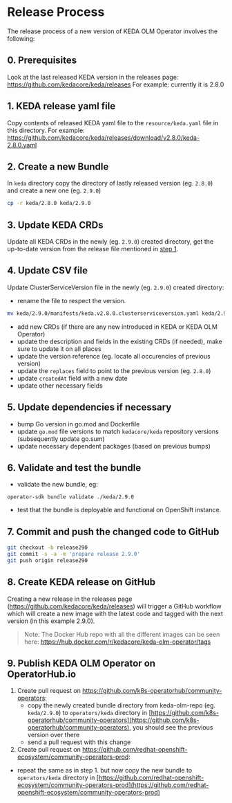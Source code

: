 # Release Process

The release process of a new version of KEDA OLM Operator involves the following:

## 0. Prerequisites

Look at the last released KEDA version in the releases page: https://github.com/kedacore/keda/releases
For example: currently it is 2.8.0

## 1. KEDA release yaml file

Copy contents of released KEDA yaml file to the `resource/keda.yaml` file in this directory.
For example: https://github.com/kedacore/keda/releases/download/v2.8.0/keda-2.8.0.yaml

## 2. Create a new Bundle

In `keda` directory copy the directory of lastly released version (eg. `2.8.0`) and create a new one (eg. `2.9.0`)
```bash
cp -r keda/2.8.0 keda/2.9.0
```

## 3. Update KEDA CRDs
Update all KEDA CRDs in the newly (eg. `2.9.0`) created directory, get the up-to-date version from the release file mentioned in [step 1](#1-keda-release-yaml-file).

## 4. Update CSV file
Update ClusterServiceVersion file in the newly (eg. `2.9.0`) created directory:
- rename the file to respect the version.
```bash
mv keda/2.9.0/manifests/keda.v2.8.0.clusterserviceversion.yaml keda/2.9.0/manifests/keda.v2.9.0.clusterserviceversion.yaml
```
- add new CRDs (if there are any new introduced in KEDA or KEDA OLM Operator)
- update the description and fields in the existing CRDs (if needed), make sure to update it on all places
- update the version reference (eg. locate all occurencies of previous version)
- update the `replaces` field to point to the previous version (eg. `2.8.0`)
- update `createdAt` field with a new date
- update other necessary fields

## 5. Update dependencies if necessary
- bump Go version in go.mod and Dockerfile
- update `go.mod` file versions to match `kedacore/keda` repository versions (subsequently update go.sum)
- update necessary dependent packages (based on previous bumps)

## 6. Validate and test the bundle
- validate the new bundle, eg:
```
operator-sdk bundle validate ./keda/2.9.0
```
- test that the bundle is deployable and functional on OpenShift instance.

## 7. Commit and push the changed code to GitHub
```bash
git checkout -b release290
git commit -s -a -m 'prepare release 2.9.0'
git push origin release290
```

## 8. Create KEDA release on GitHub

Creating a new release in the releases page (https://github.com/kedacore/keda/releases) will trigger a GitHub workflow which will create a new image with the latest code and tagged with the next version (in this example 2.9.0).

> Note: The Docker Hub repo with all the different images can be seen here: https://hub.docker.com/r/kedacore/keda-olm-operator/tags


## 9. Publish KEDA OLM Operator on OperatorHub.io
1. Create pull request on https://github.com/k8s-operatorhub/community-operators:
    - copy the newly created bundle directory from keda-olm-repo (eg. `keda/2.9.0`) to `operators/keda` directory in [https://github.com/k8s-operatorhub/community-operators](https://github.com/k8s-operatorhub/community-operators), you should see the previous version over there
    - send a pull request with this change
2.  Create pull request on https://github.com/redhat-openshift-ecosystem/community-operators-prod:
   - repeat the same as in step 1. but now copy the new bundle to `operators/keda` directory in [https://github.com/redhat-openshift-ecosystem/community-operators-prod](https://github.com/redhat-openshift-ecosystem/community-operators-prod)
